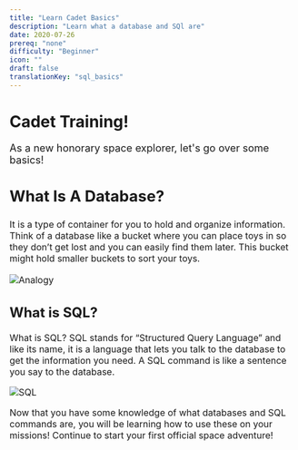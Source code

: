 ```yaml
---
title: "Learn Cadet Basics"
description: "Learn what a database and SQl are"
date: 2020-07-26
prereq: "none"
difficulty: "Beginner"
icon: ""
draft: false
translationKey: "sql_basics"
---
```

# Cadet Training!
<font size="4"> As a new honorary space explorer, let's go over some basics!

## What Is A Database?

<font size="3"> It is a type of container for you to hold and organize information. 
Think of a database like a bucket where you can place toys in so they don’t get lost 
and you can easily find them later. This bucket might hold smaller buckets to sort 
your toys.

![Analogy](../assets/Database_Analogy.png)

## What is SQL?

What is SQL? SQL stands for “Structured Query Language” and like its name, 
it is a language that lets you talk to the database to get the information 
you need. A SQL command is like a sentence you say to the database.

![SQL](../assets/SQL.png)

Now that you have some knowledge of what databases and SQL commands are, you will be
 learning how to use these on your missions! Continue to start your first official 
 space adventure!
